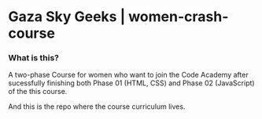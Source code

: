 # Gaza Sky Geeks | women-crash-course

### What is this? 
A two-phase Course for women who want to join the Code Academy after sucessfully finishing both Phase 01 (HTML, CSS) and Phase 02 (JavaScript) of the this course. 

And this is the repo where the course curriculum lives. 

